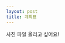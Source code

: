 ```yaml
---
layout: post
title: 계획표
---
```

사진 파일 올리고 싶어요!


<img src="/plan/assets/article_images/2023-10-19-test/1.jpg" alt="" align="middle"/>
